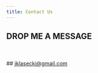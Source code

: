```yaml
---
title: Contact Us
---
```


## DROP ME A MESSAGE   
<br>
<br>
##    <a href="mailto:jklasecki@gmail.com">jklasecki@gmail.com</a>
